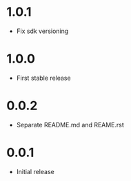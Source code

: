 # 1.0.1

- Fix sdk versioning

# 1.0.0

- First stable release

# 0.0.2

- Separate README.md and REAME.rst

# 0.0.1

- Initial release
